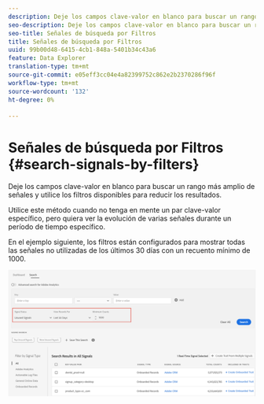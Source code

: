 ```yaml
---
description: Deje los campos clave-valor en blanco para buscar un rango más amplio de señales y utilice los filtros disponibles para reducir los resultados.
seo-description: Deje los campos clave-valor en blanco para buscar un rango más amplio de señales y utilice los filtros disponibles para reducir los resultados.
seo-title: Señales de búsqueda por Filtros
title: Señales de búsqueda por Filtros
uuid: 99b00d48-6415-4cb1-848a-5401b34c43a6
feature: Data Explorer
translation-type: tm+mt
source-git-commit: e05eff3cc04e4a82399752c862e2b2370286f96f
workflow-type: tm+mt
source-wordcount: '132'
ht-degree: 0%

---
```



# Señales de búsqueda por Filtros {#search-signals-by-filters}

Deje los campos clave-valor en blanco para buscar un rango más amplio de señales y utilice los filtros disponibles para reducir los resultados.

Utilice este método cuando no tenga en mente un par clave-valor específico, pero quiera ver la evolución de varias señales durante un período de tiempo específico.

En el ejemplo siguiente, los filtros están configurados para mostrar todas las señales no utilizadas de los últimos 30 días con un recuento mínimo de 1000.

![](assets/signals-search-filters.png)